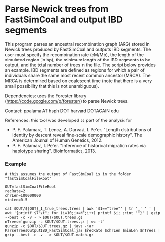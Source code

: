 # Parse Newick trees from FastSimCoal and output IBD segments

This program parses an ancestral recombination graph (ARG) stored in Newick trees produced by FastSimCoal and outputs IBD segments. The user must specify the recombination rate (cM/Mb), the length of the simulated region (in bp), the minimum length of the IBD segments to be output, and the total number of trees in the file. The script below provides an example. IBD segments are defined as regions for which a pair of individuals share the same most recent common ancestor (MRCA). The MRCA is determined based on coalescent time (note that there is a very small possibility that this is not unambiguous).

Dependencies: uses the Forester library (https://code.google.com/p/forester/) to parse Newick trees.

Contact: ppalama AT hsph DOT harvard DOTAGAIN edu

References: this tool was developed as part of the analysis for
- P. F. Palamara, T. Lencz, A. Darvasi, I. Pe'er. "Length distributions of identity by descent reveal fine-scale demographic history". The American Journal of Human Genetics, 2012.
- P. F. Palamara, I. Pe'er. "Inference of historical migration rates via haplotype sharing". Bioinformatics, 2013.

### Example
    # this assumes the output of FastSimCoal is in the folder "fastSimCoalFileRoot"

    OUT=fastSimCoalFileRoot
    recRate=2
    chrLen=100000000
    minLen=0.5

    cat $OUT/${OUT}_1_true_trees.trees | awk '$1=="tree"' | tr '_' ' ' | awk '{printf $7"\t"; for (i=10;i<=NF;i++) printf $i; print ""}' | gzip --best -c -v - > $OUT/$OUT.trees.gz
    nTrees=`gunzip -c $OUT/$OUT.trees.gz | wc -l`
    gunzip -c $OUT/$OUT.trees.gz | java -jar ParseTreesOutputIBD_FastSimCoal.jar $recRate $chrLen $minLen $nTrees | gzip --best -c -v - > $OUT/$OUT.match.gz
